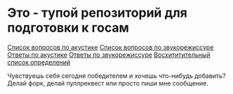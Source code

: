 ﻿Это - тупой репозиторий для подготовки к госам
======================================
[Список вопросов по акустике](text/questions/acoustics.md)
[Список вопросов по звукорежиссуре](text/questions/engineering.md)
[Ответы по акустике](text/answers/acoustics.md)
[Ответы по звукорежиссуре](text/answers/engineering.md)
[Восхититительный список определений](text/definitions.md)

Чувствуешь себя сегодня победителем и хочешь что-нибудь добавить? Делай форк, делай пуллреквест или просто пиши мне сообщение.